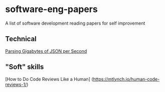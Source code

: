 # software-eng-papers
A list of software development reading papers for self improvement

## Technical
[Parsing Gigabytes of JSON per Second](https://arxiv.org/abs/1902.08318)

## "Soft" skills
[How to Do Code Reviews Like a Human] (https://mtlynch.io/human-code-reviews-1/)

